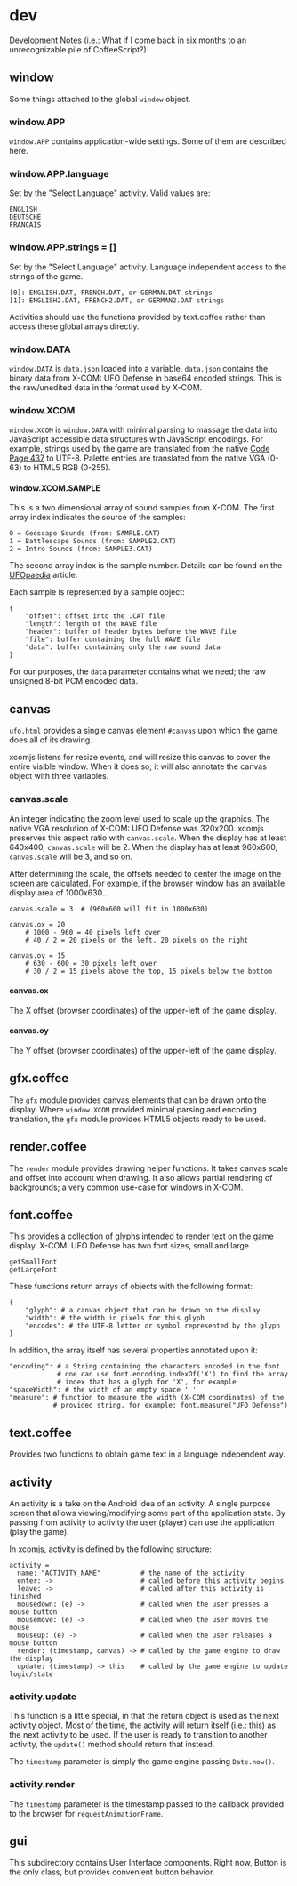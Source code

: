 # dev
Development Notes (i.e.: What if I come back in six months to an
unrecognizable pile of CoffeeScript?)

## window
Some things attached to the global `window` object.

### window.APP
`window.APP` contains application-wide settings. Some of them are described
here.

### window.APP.language
Set by the "Select Language" activity. Valid values are:

    ENGLISH
    DEUTSCHE
    FRANCAIS

### window.APP.strings = []
Set by the "Select Language" activity. Language independent access to
the strings of the game.

    [0]: ENGLISH.DAT, FRENCH.DAT, or GERMAN.DAT strings
    [1]: ENGLISH2.DAT, FRENCH2.DAT, or GERMAN2.DAT strings

Activities should use the functions provided by text.coffee rather
than access these global arrays directly.

### window.DATA
`window.DATA` is `data.json` loaded into a variable. `data.json` contains
the binary data from X-COM: UFO Defense in base64 encoded strings. This is
the raw/unedited data in the format used by X-COM.

### window.XCOM
`window.XCOM` is `window.DATA` with minimal parsing to massage the data
into JavaScript accessible data structures with JavaScript encodings.
For example, strings used by the game are translated from the native
[Code Page 437](https://en.wikipedia.org/wiki/Code_page_437) to UTF-8.
Palette entries are translated from the native VGA (0-63) to HTML5 RGB (0-255).

#### window.XCOM.SAMPLE
This is a two dimensional array of sound samples from X-COM. The first
array index indicates the source of the samples:

    0 = Geoscape Sounds (from: SAMPLE.CAT)
    1 = Battlescape Sounds (from: SAMPLE2.CAT)
    2 = Intro Sounds (from: SAMPLE3.CAT)

The second array index is the sample number. Details can be found on
the [UFOpaedia](http://ufopaedia.org/index.php?title=SOUND) article.

Each sample is represented by a sample object:

    {
        "offset": offset into the .CAT file
        "length": length of the WAVE file
        "header": buffer of header bytes before the WAVE file
        "file": buffer containing the full WAVE file
        "data": buffer containing only the raw sound data
    }

For our purposes, the `data` parameter contains what we need; the raw
unsigned 8-bit PCM encoded data.

## canvas
`ufo.html` provides a single canvas element `#canvas` upon which the game
does all of its drawing.

xcomjs listens for resize events, and will resize this canvas to cover the
entire visible window. When it does so, it will also annotate the canvas
object with three variables.

### canvas.scale
An integer indicating the zoom level used to scale up the graphics. The
native VGA resolution of X-COM: UFO Defense was 320x200. xcomjs preserves
this aspect ratio with `canvas.scale`. When the display has at least
640x400, `canvas.scale` will be 2. When the display has at least 960x600,
`canvas.scale` will be 3, and so on.

After determining the scale, the offsets needed to center the image on the
screen are calculated. For example, if the browser window has an available
display area of 1000x630...

    canvas.scale = 3  # (960x600 will fit in 1000x630)

    canvas.ox = 20
        # 1000 - 960 = 40 pixels left over
        # 40 / 2 = 20 pixels on the left, 20 pixels on the right
 
    canvas.oy = 15
        # 630 - 600 = 30 pixels left over
        # 30 / 2 = 15 pixels above the top, 15 pixels below the bottom

#### canvas.ox
The X offset (browser coordinates) of the upper-left of the game display.

#### canvas.oy
The Y offset (browser coordinates) of the upper-left of the game display.

## gfx.coffee
The `gfx` module provides canvas elements that can be drawn onto the
display. Where `window.XCOM` provided minimal parsing and encoding
translation, the `gfx` module provides HTML5 objects ready to be used.

## render.coffee
The `render` module provides drawing helper functions. It takes canvas
scale and offset into account when drawing. It also allows partial
rendering of backgrounds; a very common use-case for windows in X-COM.

## font.coffee
This provides a collection of glyphs intended to render text on the
game display. X-COM: UFO Defense has two font sizes, small and large.

    getSmallFont
    getLargeFont

These functions return arrays of objects with the following format:

    {
        "glyph": # a canvas object that can be drawn on the display
        "width": # the width in pixels for this glyph
        "encodes": # the UTF-8 letter or symbol represented by the glyph
    }

In addition, the array itself has several properties annotated upon it:

    "encoding": # a String containing the characters encoded in the font
                # one can use font.encoding.indexOf('X') to find the array
                # index that has a glyph for 'X', for example
    "spaceWidth": # the width of an empty space ' '
    "measure": # function to measure the width (X-COM coordinates) of the
               # provided string. for example: font.measure("UFO Defense")

## text.coffee
Provides two functions to obtain game text in a language independent way.

## activity
An activity is a take on the Android idea of an activity. A single purpose
screen that allows viewing/modifying some part of the application state. By
passing from activity to activity the user (player) can use the application
(play the game).

In xcomjs, activity is defined by the following structure:

    activity =
      name: "ACTIVITY_NAME"          # the name of the activity
      enter: ->                      # called before this activity begins
      leave: ->                      # called after this activity is finished
      mousedown: (e) ->              # called when the user presses a mouse button
      mousemove: (e) ->              # called when the user moves the mouse
      mouseup: (e) ->                # called when the user releases a mouse button
      render: (timestamp, canvas) -> # called by the game engine to draw the display
      update: (timestamp) -> this    # called by the game engine to update logic/state

### activity.update
This function is a little special, in that the return object is used as
the next activity object. Most of the time, the activity will return itself
(i.e.: this) as the next activity to be used. If the user is ready to
transition to another activity, the `update()` method should return that
instead.

The `timestamp` parameter is simply the game engine passing `Date.now()`.

### activity.render
The `timestamp` parameter is the timestamp passed to the callback provided
to the browser for `requestAnimationFrame`.

## gui
This subdirectory contains User Interface components. Right now, Button is
the only class, but provides convenient button behavior.

